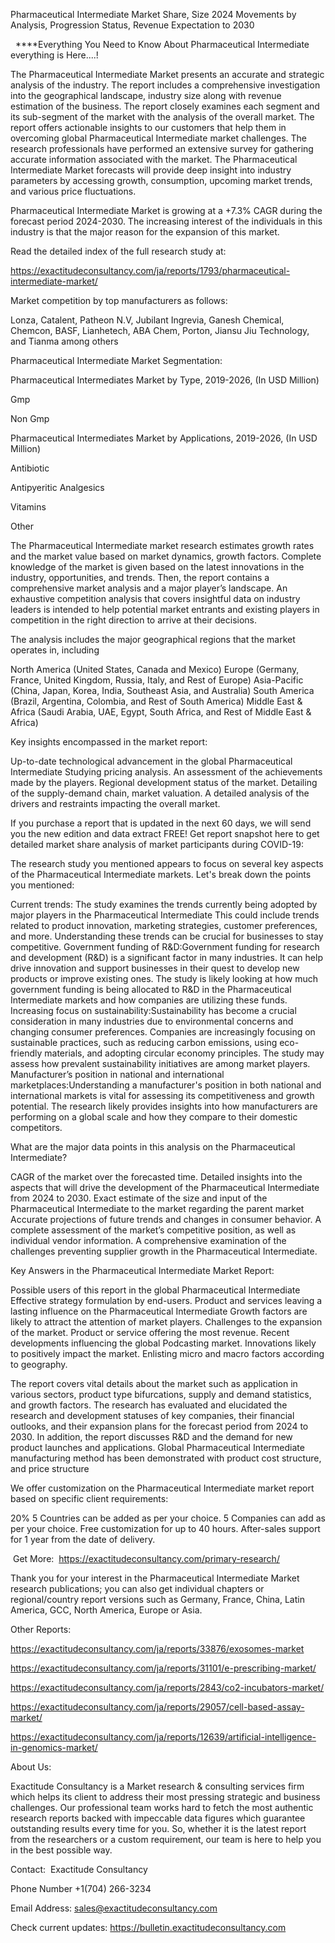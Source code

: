 Pharmaceutical Intermediate Market Share, Size 2024 Movements by Analysis, Progression Status, Revenue Expectation to 2030

  ****Everything You Need to Know About Pharmaceutical Intermediate everything is Here....!

The Pharmaceutical Intermediate Market presents an accurate and strategic analysis of the industry. The report includes a comprehensive investigation into the geographical landscape, industry size along with revenue estimation of the business. The report closely examines each segment and its sub-segment of the market with the analysis of the overall market. The report offers actionable insights to our customers that help them in overcoming global Pharmaceutical Intermediate market challenges. The research professionals have performed an extensive survey for gathering accurate information associated with the market. The Pharmaceutical Intermediate Market forecasts will provide deep insight into industry parameters by accessing growth, consumption, upcoming market trends, and various price fluctuations.

Pharmaceutical Intermediate Market is growing at a +7.3% CAGR during the forecast period 2024-2030. The increasing interest of the individuals in this industry is that the major reason for the expansion of this market.

Read the detailed index of the full research study at:

https://exactitudeconsultancy.com/ja/reports/1793/pharmaceutical-intermediate-market/

Market competition by top manufacturers as follows:

Lonza, Catalent, Patheon N.V, Jubilant Ingrevia, Ganesh Chemical, Chemcon, BASF, Lianhetech, ABA Chem, Porton, Jiansu Jiu Technology, and Tianma among others

Pharmaceutical Intermediate Market Segmentation:

Pharmaceutical Intermediates Market by Type, 2019-2026, (In USD Million)

Gmp

Non Gmp

Pharmaceutical Intermediates Market by Applications, 2019-2026, (In USD Million)

Antibiotic

Antipyeritic Analgesics

Vitamins

Other

The Pharmaceutical Intermediate market research estimates growth rates and the market value based on market dynamics, growth factors. Complete knowledge of the market is given based on the latest innovations in the industry, opportunities, and trends. Then, the report contains a comprehensive market analysis and a major player’s landscape. An exhaustive competition analysis that covers insightful data on industry leaders is intended to help potential market entrants and existing players in competition in the right direction to arrive at their decisions.

The analysis includes the major geographical regions that the market operates in, including

North America (United States, Canada and Mexico)
Europe (Germany, France, United Kingdom, Russia, Italy, and Rest of Europe)
Asia-Pacific (China, Japan, Korea, India, Southeast Asia, and Australia)
South America (Brazil, Argentina, Colombia, and Rest of South America)
Middle East & Africa (Saudi Arabia, UAE, Egypt, South Africa, and Rest of Middle East & Africa)

Key insights encompassed in the market report:

Up-to-date technological advancement in the global Pharmaceutical Intermediate
Studying pricing analysis.
An assessment of the achievements made by the players.
Regional development status of the market.
Detailing of the supply-demand chain, market valuation.
A detailed analysis of the drivers and restraints impacting the overall market.

If you purchase a report that is updated in the next 60 days, we will send you the new edition and data extract FREE! Get report snapshot here to get detailed market share analysis of market participants during COVID-19:

The research study you mentioned appears to focus on several key aspects of the Pharmaceutical Intermediate markets. Let's break down the points you mentioned:

Current trends: The study examines the trends currently being adopted by major players in the Pharmaceutical Intermediate This could include trends related to product innovation, marketing strategies, customer preferences, and more. Understanding these trends can be crucial for businesses to stay competitive.
Government funding of R&D:Government funding for research and development (R&D) is a significant factor in many industries. It can help drive innovation and support businesses in their quest to develop new products or improve existing ones. The study is likely looking at how much government funding is being allocated to R&D in the Pharmaceutical Intermediate markets and how companies are utilizing these funds.
Increasing focus on sustainability:Sustainability has become a crucial consideration in many industries due to environmental concerns and changing consumer preferences. Companies are increasingly focusing on sustainable practices, such as reducing carbon emissions, using eco-friendly materials, and adopting circular economy principles. The study may assess how prevalent sustainability initiatives are among market players.
Manufacturer’s position in national and international marketplaces:Understanding a manufacturer's position in both national and international markets is vital for assessing its competitiveness and growth potential. The research likely provides insights into how manufacturers are performing on a global scale and how they compare to their domestic competitors.

What are the major data points in this analysis on the Pharmaceutical Intermediate?

CAGR of the market over the forecasted time.
Detailed insights into the aspects that will drive the development of the Pharmaceutical Intermediate from 2024 to 2030.
Exact estimate of the size and input of the Pharmaceutical Intermediate to the market regarding the parent market
Accurate projections of future trends and changes in consumer behavior. A complete assessment of the market’s competitive position, as well as individual vendor information.
A comprehensive examination of the challenges preventing supplier growth in the Pharmaceutical Intermediate.

Key Answers in the Pharmaceutical Intermediate Market Report:

Possible users of this report in the global Pharmaceutical Intermediate
Effective strategy formulation by end-users.
Product and services leaving a lasting influence on the Pharmaceutical Intermediate
Growth factors are likely to attract the attention of market players.
Challenges to the expansion of the market.
Product or service offering the most revenue.
Recent developments influencing the global Podcasting market.
Innovations likely to positively impact the market.
Enlisting micro and macro factors according to geography.

The report covers vital details about the market such as application in various sectors, product type bifurcations, supply and demand statistics, and growth factors. The research has evaluated and elucidated the research and development statuses of key companies, their financial outlooks, and their expansion plans for the forecast period from 2024 to 2030. In addition, the report discusses R&D and the demand for new product launches and applications. Global Pharmaceutical Intermediate manufacturing method has been demonstrated with product cost structure, and price structure

We offer customization on the Pharmaceutical Intermediate market report based on specific client requirements:

20%
5 Countries can be added as per your choice.
5 Companies can add as per your choice.
Free customization for up to 40 hours.
After-sales support for 1 year from the date of delivery.

 Get More:  https://exactitudeconsultancy.com/primary-research/

Thank you for your interest in the Pharmaceutical Intermediate Market research publications; you can also get individual chapters or regional/country report versions such as Germany, France, China, Latin America, GCC, North America, Europe or Asia.

Other Reports:

https://exactitudeconsultancy.com/ja/reports/33876/exosomes-market

https://exactitudeconsultancy.com/ja/reports/31101/e-prescribing-market/

https://exactitudeconsultancy.com/ja/reports/2843/co2-incubators-market/

https://exactitudeconsultancy.com/ja/reports/29057/cell-based-assay-market/

https://exactitudeconsultancy.com/ja/reports/12639/artificial-intelligence-in-genomics-market/

About Us:

Exactitude Consultancy is a Market research & consulting services firm which helps its client to address their most pressing strategic and business challenges. Our professional team works hard to fetch the most authentic research reports backed with impeccable data figures which guarantee outstanding results every time for you. So, whether it is the latest report from the researchers or a custom requirement, our team is here to help you in the best possible way.

Contact:  Exactitude Consultancy

Phone Number +1(704) 266-3234

Email Address: sales@exactitudeconsultancy.com

Check current updates: https://bulletin.exactitudeconsultancy.com
